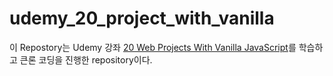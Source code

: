 # udemy_20_project_with_vanilla

이 Repostory는 Udemy 강좌 [20 Web Projects With Vanilla JavaScript](https://www.udemy.com/course/web-projects-with-vanilla-javascript)를 학습하고 큰론 코딩을 진행한 repository이다.